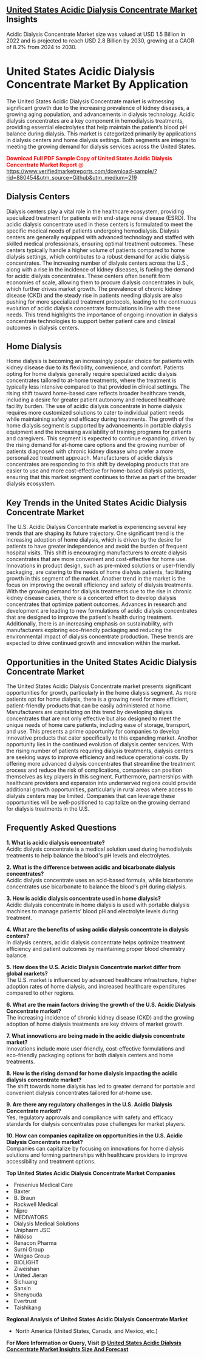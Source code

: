 <h2><a href="https://www.verifiedmarketreports.com/download-sample/?rid=880454&amp;utm_source=Github&amp;utm_medium=219" target="_blank">United States Acidic Dialysis Concentrate Market</a> Insights</h2><p>Acidic Dialysis Concentrate Market size was valued at USD 1.5 Billion in 2022 and is projected to reach USD 2.8 Billion by 2030, growing at a CAGR of 8.2% from 2024 to 2030.</p><p><h1>United States Acidic Dialysis Concentrate Market By Application</h1> <p>The United States Acidic Dialysis Concentrate market is witnessing significant growth due to the increasing prevalence of kidney diseases, a growing aging population, and advancements in dialysis technology. Acidic dialysis concentrates are a key component in hemodialysis treatments, providing essential electrolytes that help maintain the patient’s blood pH balance during dialysis. This market is categorized primarily by applications in dialysis centers and home dialysis settings. Both segments are integral to meeting the growing demand for dialysis services across the United States. <p><span class=""><span style="color: #ff0000;"><strong>Download Full PDF Sample Copy of United States Acidic Dialysis Concentrate Market Report</strong> @ </span><a href="https://www.verifiedmarketreports.com/download-sample/?rid=880454&amp;utm_source=Github&amp;utm_medium=219" target="_blank">https://www.verifiedmarketreports.com/download-sample/?rid=880454&amp;utm_source=Github&amp;utm_medium=219</a></span></p></p> <h2>Dialysis Centers</h2> <p>Dialysis centers play a vital role in the healthcare ecosystem, providing specialized treatment for patients with end-stage renal disease (ESRD). The acidic dialysis concentrate used in these centers is formulated to meet the specific medical needs of patients undergoing hemodialysis. Dialysis centers are generally equipped with advanced technology and staffed with skilled medical professionals, ensuring optimal treatment outcomes. These centers typically handle a higher volume of patients compared to home dialysis settings, which contributes to a robust demand for acidic dialysis concentrates. The increasing number of dialysis centers across the U.S., along with a rise in the incidence of kidney diseases, is fueling the demand for acidic dialysis concentrates. These centers often benefit from economies of scale, allowing them to procure dialysis concentrates in bulk, which further drives market growth. The prevalence of chronic kidney disease (CKD) and the steady rise in patients needing dialysis are also pushing for more specialized treatment protocols, leading to the continuous evolution of acidic dialysis concentrate formulations in line with these needs. This trend highlights the importance of ongoing innovation in dialysis concentrate technologies to support better patient care and clinical outcomes in dialysis centers.</p> <h2>Home Dialysis</h2> <p>Home dialysis is becoming an increasingly popular choice for patients with kidney disease due to its flexibility, convenience, and comfort. Patients opting for home dialysis generally require specialized acidic dialysis concentrates tailored to at-home treatments, where the treatment is typically less intensive compared to that provided in clinical settings. The rising shift toward home-based care reflects broader healthcare trends, including a desire for greater patient autonomy and reduced healthcare facility burden. The use of acidic dialysis concentrate in home dialysis requires more customized solutions to cater to individual patient needs while maintaining safety and efficacy during treatments. The growth of the home dialysis segment is supported by advancements in portable dialysis equipment and the increasing availability of training programs for patients and caregivers. This segment is expected to continue expanding, driven by the rising demand for at-home care options and the growing number of patients diagnosed with chronic kidney disease who prefer a more personalized treatment approach. Manufacturers of acidic dialysis concentrates are responding to this shift by developing products that are easier to use and more cost-effective for home-based dialysis patients, ensuring that this market segment continues to thrive as part of the broader dialysis ecosystem.</p> <h2>Key Trends in the United States Acidic Dialysis Concentrate Market</h2> <p>The U.S. Acidic Dialysis Concentrate market is experiencing several key trends that are shaping its future trajectory. One significant trend is the increasing adoption of home dialysis, which is driven by the desire for patients to have greater independence and avoid the burden of frequent hospital visits. This shift is encouraging manufacturers to create dialysis concentrates that are more convenient and cost-effective for home use. Innovations in product design, such as pre-mixed solutions or user-friendly packaging, are catering to the needs of home dialysis patients, facilitating growth in this segment of the market. Another trend in the market is the focus on improving the overall efficiency and safety of dialysis treatments. With the growing demand for dialysis treatments due to the rise in chronic kidney disease cases, there is a concerted effort to develop dialysis concentrates that optimize patient outcomes. Advances in research and development are leading to new formulations of acidic dialysis concentrates that are designed to improve the patient's health during treatment. Additionally, there is an increasing emphasis on sustainability, with manufacturers exploring eco-friendly packaging and reducing the environmental impact of dialysis concentrate production. These trends are expected to drive continued growth and innovation within the market.</p> <h2>Opportunities in the United States Acidic Dialysis Concentrate Market</h2> <p>The United States Acidic Dialysis Concentrate market presents significant opportunities for growth, particularly in the home dialysis segment. As more patients opt for home dialysis, there is a growing need for more efficient, patient-friendly products that can be easily administered at home. Manufacturers are capitalizing on this trend by developing dialysis concentrates that are not only effective but also designed to meet the unique needs of home care patients, including ease of storage, transport, and use. This presents a prime opportunity for companies to develop innovative products that cater specifically to this expanding market. Another opportunity lies in the continued evolution of dialysis center services. With the rising number of patients requiring dialysis treatments, dialysis centers are seeking ways to improve efficiency and reduce operational costs. By offering more advanced dialysis concentrates that streamline the treatment process and reduce the risk of complications, companies can position themselves as key players in this segment. Furthermore, partnerships with healthcare providers and expansion into underserved regions could provide additional growth opportunities, particularly in rural areas where access to dialysis centers may be limited. Companies that can leverage these opportunities will be well-positioned to capitalize on the growing demand for dialysis treatments in the U.S.</p> <h2>Frequently Asked Questions</h2> <p><strong>1. What is acidic dialysis concentrate?</strong><br>Acidic dialysis concentrate is a medical solution used during hemodialysis treatments to help balance the blood's pH levels and electrolytes.</p> <p><strong>2. What is the difference between acidic and bicarbonate dialysis concentrates?</strong><br>Acidic dialysis concentrate uses an acid-based formula, while bicarbonate concentrates use bicarbonate to balance the blood's pH during dialysis.</p> <p><strong>3. How is acidic dialysis concentrate used in home dialysis?</strong><br>Acidic dialysis concentrate in home dialysis is used with portable dialysis machines to manage patients’ blood pH and electrolyte levels during treatment.</p> <p><strong>4. What are the benefits of using acidic dialysis concentrate in dialysis centers?</strong><br>In dialysis centers, acidic dialysis concentrate helps optimize treatment efficiency and patient outcomes by maintaining proper blood chemistry balance.</p> <p><strong>5. How does the U.S. Acidic Dialysis Concentrate market differ from global markets?</strong><br>The U.S. market is influenced by advanced healthcare infrastructure, higher adoption rates of home dialysis, and increased healthcare expenditures compared to other regions.</p> <p><strong>6. What are the main factors driving the growth of the U.S. Acidic Dialysis Concentrate market?</strong><br>The increasing incidence of chronic kidney disease (CKD) and the growing adoption of home dialysis treatments are key drivers of market growth.</p> <p><strong>7. What innovations are being made in the acidic dialysis concentrate market?</strong><br>Innovations include more user-friendly, cost-effective formulations and eco-friendly packaging options for both dialysis centers and home treatments.</p> <p><strong>8. How is the rising demand for home dialysis impacting the acidic dialysis concentrate market?</strong><br>The shift towards home dialysis has led to greater demand for portable and convenient dialysis concentrates tailored for at-home use.</p> <p><strong>9. Are there any regulatory challenges in the U.S. Acidic Dialysis Concentrate market?</strong><br>Yes, regulatory approvals and compliance with safety and efficacy standards for dialysis concentrates pose challenges for market players.</p> <p><strong>10. How can companies capitalize on opportunities in the U.S. Acidic Dialysis Concentrate market?</strong><br>Companies can capitalize by focusing on innovations for home dialysis solutions and forming partnerships with healthcare providers to improve accessibility and treatment options.</p> </p><p><strong>Top United States Acidic Dialysis Concentrate Market Companies</strong></p><div data-test-id=""><p><li>Fresenius Medical Care</li><li> Baxter</li><li> B. Braun</li><li> Rockwell Medical</li><li> Nipro</li><li> MEDIVATORS</li><li> Dialysis Medical Solutions</li><li> Unipharm JSC</li><li> Nikkiso</li><li> Renacon Pharma</li><li> Surni Group</li><li> Weigao Group</li><li> BIOLIGHT</li><li> Ziweishan</li><li> United Jieran</li><li> Sichuang</li><li> Sanxin</li><li> Shenyouda</li><li> Evertrust</li><li> Taishikang</li></p><div><strong>Regional Analysis of&nbsp;United States Acidic Dialysis Concentrate Market</strong></div><ul><li dir="ltr"><p dir="ltr">North America&nbsp;(United States, Canada, and Mexico, etc.)</p></li></ul><p><strong>For More Information or Query, Visit @&nbsp;</strong><strong><a href="https://www.verifiedmarketreports.com/product/acidic-dialysis-concentrate-market/?utm_source=Github&amp;utm_medium=219" target="_blank">United States Acidic Dialysis Concentrate Market Insights Size And Forecast</a></strong></p></div>
